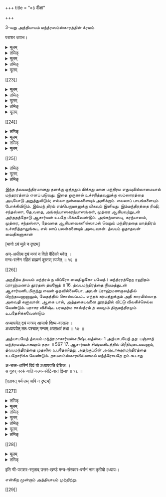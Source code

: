 +++
title = "०३ दीक्षा"

+++

3-வது அத்தியாயம் 
மந்த்ரஸம்ஸ்காரத்தின் க்ரமம் 

पराशर उवाच।  

<details><summary>मूलम्</summary>

अथातस् सम्प्रवक्ष्यामि मन्त्र-दीक्षा-विधिं परम्।
</details>

<details><summary>तमिऴ्</summary>

ஸ்ரீபராயரப கவான் ரிஷிகளைப் பார்த்துச் சொல்லு கிறார்,- நாமஸம்ஸ்காரத்தைச் சொன்னபிறகு, அதற்குப் பின் செய்யவேண்டிய மந்த்ரஸம்ஸ்காரம் செய்யும் முறை யைச் சொல்லுகிறேன் கேளுங்கள்.
</details>

<details><summary>मूलम्</summary>

पूर्वाह्णे विधिवत् स्नात्वा अर्चयेत् पुरुषोत्तमम् ॥ १ ॥  
स्नातं शिष्यं समाहूय होमं कुर्याद् विधानतः ।  
मन्त्र-द्वयेन जुहुयाद् आज्यम् अष्टोत्तरं शतम् ॥ २ ॥  
वैष्णव्या चैव गायत्र्या मूल-मन्त्रेण देशिकः ।  
तथा पुरुष-सूक्तेन विष्णु-मन्त्रेण देशिकः ॥ ३ ॥  
हुत्वा प्रदक्षिणं कृत्वा स-शिष्यः प्रणमेद् गुरुः।  
</details>

<details><summary>तमिऴ्</summary>

பூர்வாஹ்ணம் எனப்படும். மந்திரோபதேயம் செய்யும் ஆசார்யன், தான் காலையில் எழுந்திருந்தது, (ப கவந்நாம ஸமரணம், பல் துலக்குதல் தொடக்கமாக)ஸ்நாநம் ஸந்த், யா வந்த னமீறாகவுள்ள காலைக்கடன்களைப் பூர்வாஹ்ணத்தில் முடித்துக்கொண்டு, பின்பு புருஷோத்தமனான ஸ்ரீமந் நாராயணனுக்குத் திருவாராதனம் செய்யவேண்டும். அதற்குப்பின் முற்கூறிய காலைக்கடன்களைச் செய்து முடித்த சிஷ்யனை அழைத்துத் தன் ஸமீபத்தில் வைத்துக் கொண்டு, பாஞ்சராத்ரம் முதலான ஸாஸ்த்ரங்களில் சொல் லிய விதிப்படி ப்ரதிஷ்டை, செய்யப்பட்ட அக்னியில், திருமந்திரம், த்வயம, விஷணு காயத்ரி ஆகிய மந்திரங் கள் ஒவ்வொன்றாலும் 108 தரமும், புருஷஸூக்தத்தின் ருக்குக்களாலும், விஷ்ணு ஷடாக்ஷரி முதலான வைஷ்ணவ மந்திரங்களாலும் நெய்யினால் இயன்றவரையில் ஹோமம் செய்து, பின்பு அவ்வக்னியை சிஷ்யனும தானுமாக பரதக்ஷிணம் செய்து தண்டன் ஸமர்ப்பிக்கவேண்டியது.பராசரவிசிஷ்ட பரமதர்ம சாஸ்த்ரம்
</details>

<details><summary>मूलम्</summary>

ततः कलश आधाय पवित्र-जल-संभृते ॥ ४ ॥  
तुलसीं गन्ध-दूर्वाग्रे कौशेयं गौर-सर्षपम्।  
अभिमन्त्र्य द्वयेनाथ मूल-मन्त्रेण मन्त्र-वित् ॥ ५ ॥  
</details>

[[23]]

<details><summary>मूलम्</summary>

तेन सम्मार्जयेच् छिष्यं मन्त्र-रत्नेन देशिकः।  
सम्मार्जयेच् च तं शिष्यं मूल-मन्त्रम् अनुस्मरन् ॥ ६ ॥  
प्राशयेत् सलिलं पश्चात् त्रि-वारं मन्त्रविच् च तम् ।
</details>

<details><summary>तमिऴ्</summary>

அடுத்தபடியாக, மந்திரமறிந்த ஆசாரியன், பரிஸுத்த மான ஒரு கலயத்தில், காவேரி முதலான புண்யதீர்த்தங் களின் ஜலத்தை நிறைத்து, அதில் திருத்துழாய், சந்தனம், அருகம்புல் நுனி வெண்கடுகு ஆகியவற்றைச் சேர்த்து, பட்டு வஸ்திரத்தைச் சுற்றி, திருமந்திரத்தாலும், த்வயமந்திரத் தாலும் அபி மந்திரித்து, அந்த ஜலத்தால அம்மந்திரங்களை அநுஸந்தி,த்துக்கொண்டு சிஷ்யனை ப்ரோக்ஷித்து, அந்த ஜலத்தை மூன்று தரம் ப்ராஸநம் பண்ணிவைக்கவேண்டும். 
</details>

<details><summary>मूलम्</summary>

मूर्ध्नि हस्तं विनिक्षिप्य दक्षिणं ज्ञान-दक्षिणम् ॥ ७ ॥  
सव्यं च हृदये न्यस्य कृपया वीक्षयेद् गुरुः ।
</details>

<details><summary>तमिऴ्</summary>

ஆசார்யன் ஜ்ஞானமளிக்கும் தனது வலது கையை சிஷ்யனுடைய தலையில் பொருந்தும்படி வைத்து, இடது கையை அவன் மார்பில் வைத்து, தயையுடையவனாய சிஷ்யனைப் பார்க்கவேணும்.
</details>

<details><summary>मूलम्</summary>

> स्वाचार्यं हृदये ध्यात्वा जप्त्वा गुरु-परम्पराम् ॥ ८ ॥  
ततः सम्प्रार्थयेद् देवीं सर्व-लोकेश्वरीं प्रियाम् ।  
</details>

[[24]] 

<details><summary>तमिऴ्</summary>

அதன்பிறகு, ஆசார்யன் தனக்கு மந்திரோபதேயம் செய்த ஆசார்யனை நெஞ்சில் தியானித்து, ஸ்ரீ தரன் ஈறாகவுள்ள குருபரம்பரையை அநு ஸந்தி,த்து, பின்பு - எல்லாவுலகங்களுக்கும் ஸ்வாமினியாய், சேதனர் விஷயத் தில் இனியதையே செய்பவளான பெரியபிராட்டியாரைப் பின்வருமாறு பிரார்த்தி, க்கக்கடவன்.
</details>

<details><summary>मूलम्</summary>

माता त्वं सर्व-लोकानां सर्व-लोकेश्वर-प्रिये ॥ ९ ॥  
श्राययस्वैनम् अद्येमम् अपराध-शतैर् वृतम् ।  
एवं रमां पुरस्कृत्य पश्चाद् देवं समाश्रयेत् ॥ १० ॥  
</details>

<details><summary>तमिऴ्</summary>

ஸ்ரீமஹாலக்ஷ்மியே। ஸர்வேஸ்வரன் சேதனருடைய பாபங்களைப்பார்த்து, அவர்களை தாண்டி கக முற்படும் போது, இச்சேதனன் பல குற்றங்களைச் செய்து அவனுக்கு அருகில் வரவும தகுதியில்லாதவனாயிருக்கிறான். தேவரீர்- யாரேனும், எவ்விதமான பிழையைச் செய்தபோதிலும், அவற்றைப் பொறுத்து, அவர்கள் அனைவர்க்கும் எவராலும் ஒரு தீங்கும் வாராதபடி காக்கும் மாதாவாயிருக்கிறீர். ஸர்வலோகேஸ்வரனான அவனுக்கும், தாம சொன்னதை மறுக்கவொண்ணாதபடி நெஞ்சுக்கு இனியவளாயிருக்கிறீர். ஆகையால், இவனுடைய குற்றங்களைப் பொறுப்பித்து, இவனை இன்று ஸர்வேஸ்வரன் திருவடிகளில் ஆஸ்ரயிப்பிக்க வேணும்” என்று ஆசார்யன் பிராட்டியை முன்னிட்டுக் கொண்டு, பிறகு ஸர்வேஸ்வரனைப் பற்றக்கடவன்.
பராசர விசிஷ்ட பரமதர்ம சாஸ்த்ரம்
த்வய மந்த்ரோபதே பயம்
</details>

<details><summary>मूलम्</summary>

नारायण-दया-सिन्धो वात्सल्य-गुण-सागर।  
त्राह्य् एनं पापिनं देव कृपया समुपागतम् ॥ ११ ॥  
एवं प्रपद्य देवेश आचार्य कृपया स्वयम् ।  
स्वाचार्यं हृदये ध्यात्वा मन्त्रम् अध्यापयेद् गुरुः ॥ १२ ॥  
</details>

[[25]]

<details><summary>तमिऴ्</summary>

எல்லா ஜனங்களுக்கும் தாய் தந்தை முதலான எல்லா உறவினனாயுமிருக்கும ஸ்ரீய:பதியான நாராயணனே । வாத்ஸல்யகு ணக்கடலே। எப் கருணைப்பெருங்கடலே । போதும் பாவமே செய்து பாவியான இவன் தேவரீருடைய கருணையால் இப்போது திருமுன்பே வந்திருக்கிறான் ; இவனைக்காத்தருள்வீர் ।" என்று தனது ஆசார்யனுடைய க்ருபையைப் பற்றாசாகக்கொண்டு
தான் ஸர்வேஸ்வர னிடத்தில் ப்ரபததிபண்ணி, தன்னுடைய ஆசார்யனை நெஞ்சில் தியானித்துக்கொண்டு, ஆசார்யன் சிஷ்யனுக்கு மந்திரததை உபதேஸம் செய்யவேண்டும்.
த்வய மாஹாத்ம்யம்
</details>

<details><summary>मूलम्</summary>

समानोत्कृष्ट-रहितं संसारोच्छेदनं परम् ।  
सर्व-दं सर्व-पाप-घ्नं महा-प्रियतमं विभोः ॥ १३ ॥  
अध्यापयेन् मन्त्र-रत्नं सर्षि-छन्दो-ऽधिदैवतम् ।  
सन्यासं च समुद्रं च सार्थम् अध्यापयेत् स्वयम् ॥ १४ ॥  
विनापि न्यास-मुद्रे च विना छन्दो ऽधिदैवते।  
यस्योच्चारण-मात्रेण सर्व-सिद्धि-फलं लभेत् ॥ १५ ॥  
</details>

<details><summary>तमिऴ्</summary>

இந்த த்வயமந்திரமானது தனக்கு ஒத்ததும் மிக்கது மான மந்திரம எதுவுமில்லாமையால் மந்தரரத்னம் எனப் படுவது. இதை ஒருகால் உச்சரித்தவனுக்கு
</details>

இந்த த்வயமந்திரமானது தனக்கு ஒத்ததும் மிக்கது மான மந்திரம எதுவுமில்லாமையால் மந்தரரத்னம் எனப் படுவது. இதை ஒருகால் உச்சரித்தவனுக்கு ஸம்ஸாரத்தை அடியோடு அறுத்துவிடும்; எல்லா நன்மைகளையும் 
அளிக்கும். எலலாப் பாபங்களையும் போக்கிவிடும். இம்மந் திரம் எம்பெருமானுக்கு மிகவும் இனியது. இம்மந்திரத்தை ரிஷி, சந்தஸ்ஸு, தே,வதை, அங்கந்யாஸகரந்யாஸங்கள், முத்ரை ஆகியவற்றுடன் அர்ததத்தோடு ஆசார்யன் உபதே மிக்கவேண்டும். அங்கந்யாஸடி, கரந்யாஸம், முத்ரை, சந்தஸ்ஸு, தேவதை ஆகியவைகளில்லாமல் வெறும் மந்திரததை மாத்திரம் உச்சரித்தாலுங்கூட எல் லாப் பலன்களையும் அடைவான். 
த்வயம் ஓதாதவன் வைதிகனாகான் 


[भागो ऽयं मुले न दृष्टम्]

अन्-अधीत्य द्वयं मन्त्रं न विप्रो वैदिको भवेत् ।  
मन्त्र-रत्नेन रहितं ब्राह्मणं दूरतस् त्यजेत् ॥ १६ ॥ 

[[26]]

அநதீத்ய த்வயம் மந்த்ரம் ந விப்ரோ வைதிஓகோ பவேத்। மந்த்ரரத்நேந ரஹிதம் ப்ராஹ்மணம் தூரதஸ் த்யஜேத் ॥ 16. 
த்வயமந்திரத்தை நியமத்துடன் ஆசார்யனிடமிருந்து 
எவன் ஓதவில்லையோ, அவன் ப்ராஹ்மணகுலத்தில் 
பிறந்தவனானாலும், வேதத்தில் சொல்லப்பட்ட எந்தக் கர்மத்துக்கும் அதி காரமில்லாத அவைதி கனாவான். ஆகை யால், அத்தகையவனை தூரத்தில் விட்டு விலகிச்செல்ல வேண்டும். 
பராசர விசிஷ்ட பரமதர்ம சாஸ்த்ரம் 
த் வயமும் திருமந்திரமும் உபதேசிக்கவேண்டும் 

अध्यापयेत् द्वयं मन्त्रम् आचार्यः शिष्य-वत्सलः ।  
अध्यापयेत् ततः पश्चात् मन्त्रम् अष्टाक्षरं तथा ॥ १७ ॥  

அத்யாபயேத் த்வயம் மந்த்ரமாசார்யஸ்சபிஷ்யவத்ஸ்ல: 1 அத்யாபயேத் தத: பஞ்சாத் மந்த்ரமஷ்டாக்ஷரம் ததா ॥ 
567 
17. 
ஆசார்யன் சிஷ்யனிடத்தில் பிரீதியுடையவனாய், த்வயமந்திரத்தை முதலில உபதேஸித்து, அதற்குப்பின் அஷ்டாக்ஷரமந்திரத்தை உபதோரிக்க வேண்டும். 
தாபஸம்ஸ்காரமில்லாமல் மந்த்ரோபதே றம் கூடாது 

अ-चक्र-धारिणं विप्रं यो ऽध्यापयति देशिकः ।  
स गुरुर् नरकं याति कल्प-कोटि-शतं द्विजाः ॥ १८ ॥ 

[एतावत् पर्यन्तम् अपि न दृष्टम्]

[[27]]

<details><summary>तमिऴ्</summary>

எந்த ஆசார்யன் தாபஸம்ஸ்காரமில்லாத அந்தணனுக்கு மந்திரத்தை உபதே பிக்கிறானோ, அவன் 
நரகத்தை அடைந்து, 
உழல்வான். 
பல கல்பங்கள் அங்கேயே
</details>

<details><summary>मूलम्</summary>

तस्मात् तापादि-संस्काराः सर्व-मन्त्रेषु सत्तमाः ।  
अध्यापयेत् ततः पश्चाद् अन्यथा नरकं व्रजेत् ॥ १९ ॥  
</details>

<details><summary>तमिऴ्</summary>

ஆகையால், தாபம், புண்ட்ரம். முதலான கீழ்ச்சொன்ன ஸமஸ்காரங்கள் செய்தபின்பே திருமந்த்ரம் த்வயம் முதலான எல்லா மந்திரங்களையும் உபதே பிக்கவேண்டும். இல்லையேல் நரகத்தை அடை
வான்,ஒரே நாளில் பஞ்சஸம்ஸ்காரங்கள்
</details>

<details><summary>मूलम्</summary>

एकस्मिन् दिवसे वापि कृत्वा तापादि-संस्क्रियाः।  
पृथक् पृथक् चानुपूर्व्या सर्वं कुर्याद् अतन्द्रितः ॥ २० ॥  
</details>

<details><summary>तमिऴ्</summary>

தாபம் முதலிய எல்லா ஸம்ஸ்காரங்களையும் ஒரே தினத்திலாவது முற்கூறிய கிரமப்படி தனித்தனியே ஒன்றும் விடாமல் சோம்பலில்லாமல் செய்யவேண்டும்.
சிஷ்யனிருக்கவேண்டிய முறை
</details>

<details><summary>मूलम्</summary>

अधीत्य मन्त्रम् आचार्यं पूजयेत् भक्तितो द्वि-जः।  
आचार्याधीन-वृत्तिस् तु यावज् जीवं भवेत् सदा ॥ २१ ॥  
</details>

<details><summary>तमिऴ्</summary>

சிஷ்யன் மந்திரத்தை நியமத்துடன் கற்றபின்பு, ஆசார்யனை பக்தியோடு ஆராதி,க்கக்கடவன். பிறகு, ஆயுளுள்ளவரையில் எப்போதும் ஆசார்யனுக்குப் பரதந்த்ர மானவனாகவே இருக்கக்கடவன்.
</details>

[[28]]

<details><summary>मूलम्</summary>

होम-शेषं समाप्याथ ब्राह्मणान् भोजयेच् छुभान्।  
यावच् छरीर-पातं तु द्वयम् आवर्तयेन् मनुम् ॥ २२ ॥  
</details>

<details><summary>तमिऴ्</summary>

பராசர விசிஷ்ட பரமதர்ம சாஸ்த்ரம்
சிஷ்யனுக்கு மந்திரோபதேயம் செய்தபின்பு ஹோம் ாேஷத்தை ஆசார்யன் செய்துமுடித்து, நல்லொழுக்க முள்ள அந்தணர்களுக்கு அமுது செய்விக்கவேண்டியது. சிஷ்யனும சரீரமுள்ளவரையில் எப்போதும் த்வயமந்தி, ரத்தை அநுஸந்தாநம் செய்யக்கடவன்.
</details>

इति श्री-पराशर-स्मृताव् उत्तर-खण्डे मन्त्र-संस्कार-वर्णनं नाम तृतीयो ऽध्यायः।

என்கிற மூன்றாம் அத்தியாயம் முற்றிற்று.

[[29]]